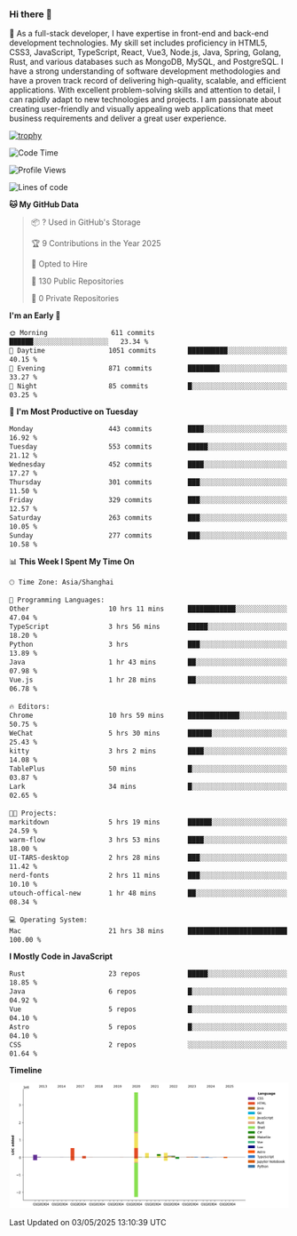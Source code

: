 ### Hi there 👋

🌱 As a full-stack developer, I have expertise in front-end and back-end development technologies. My skill set includes proficiency in HTML5, CSS3, JavaScript, TypeScript, React, Vue3, Node.js, Java, Spring, Golang, Rust, and various databases such as MongoDB, MySQL, and PostgreSQL. I have a strong understanding of software development methodologies and have a proven track record of delivering high-quality, scalable, and efficient applications. With excellent problem-solving skills and attention to detail, I can rapidly adapt to new technologies and projects. I am passionate about creating user-friendly and visually appealing web applications that meet business requirements and deliver a great user experience.

[![trophy](https://github-profile-trophy.vercel.app/?username=elton&rank=SECRET,SSS,SS,S,AAA,AA,A&theme=onedark&no-frame=true&margin-w=10)](https://github.com/ryo-ma/github-profile-trophy)

<!--START_SECTION:waka-->
![Code Time](http://img.shields.io/badge/Code%20Time-1%2C607%20hrs%2020%20mins-blue)

![Profile Views](http://img.shields.io/badge/Profile%20Views-0-blue)

![Lines of code](https://img.shields.io/badge/From%20Hello%20World%20I%27ve%20Written-5.6%20million%20lines%20of%20code-blue)

**🐱 My GitHub Data** 

> 📦 ? Used in GitHub's Storage 
 > 
> 🏆 9 Contributions in the Year 2025
 > 
> 💼 Opted to Hire
 > 
> 📜 130 Public Repositories 
 > 
> 🔑 0 Private Repositories 
 > 
**I'm an Early 🐤** 

```text
🌞 Morning                611 commits         ██████░░░░░░░░░░░░░░░░░░░   23.34 % 
🌆 Daytime                1051 commits        ██████████░░░░░░░░░░░░░░░   40.15 % 
🌃 Evening                871 commits         ████████░░░░░░░░░░░░░░░░░   33.27 % 
🌙 Night                  85 commits          █░░░░░░░░░░░░░░░░░░░░░░░░   03.25 % 
```
📅 **I'm Most Productive on Tuesday** 

```text
Monday                   443 commits         ████░░░░░░░░░░░░░░░░░░░░░   16.92 % 
Tuesday                  553 commits         █████░░░░░░░░░░░░░░░░░░░░   21.12 % 
Wednesday                452 commits         ████░░░░░░░░░░░░░░░░░░░░░   17.27 % 
Thursday                 301 commits         ███░░░░░░░░░░░░░░░░░░░░░░   11.50 % 
Friday                   329 commits         ███░░░░░░░░░░░░░░░░░░░░░░   12.57 % 
Saturday                 263 commits         ███░░░░░░░░░░░░░░░░░░░░░░   10.05 % 
Sunday                   277 commits         ███░░░░░░░░░░░░░░░░░░░░░░   10.58 % 
```


📊 **This Week I Spent My Time On** 

```text
🕑︎ Time Zone: Asia/Shanghai

💬 Programming Languages: 
Other                    10 hrs 11 mins      ████████████░░░░░░░░░░░░░   47.04 % 
TypeScript               3 hrs 56 mins       █████░░░░░░░░░░░░░░░░░░░░   18.20 % 
Python                   3 hrs               ███░░░░░░░░░░░░░░░░░░░░░░   13.89 % 
Java                     1 hr 43 mins        ██░░░░░░░░░░░░░░░░░░░░░░░   07.98 % 
Vue.js                   1 hr 28 mins        ██░░░░░░░░░░░░░░░░░░░░░░░   06.78 % 

🔥 Editors: 
Chrome                   10 hrs 59 mins      █████████████░░░░░░░░░░░░   50.75 % 
WeChat                   5 hrs 30 mins       ██████░░░░░░░░░░░░░░░░░░░   25.43 % 
kitty                    3 hrs 2 mins        ████░░░░░░░░░░░░░░░░░░░░░   14.08 % 
TablePlus                50 mins             █░░░░░░░░░░░░░░░░░░░░░░░░   03.87 % 
Lark                     34 mins             █░░░░░░░░░░░░░░░░░░░░░░░░   02.65 % 

🐱‍💻 Projects: 
markitdown               5 hrs 19 mins       ██████░░░░░░░░░░░░░░░░░░░   24.59 % 
warm-flow                3 hrs 53 mins       ████░░░░░░░░░░░░░░░░░░░░░   18.00 % 
UI-TARS-desktop          2 hrs 28 mins       ███░░░░░░░░░░░░░░░░░░░░░░   11.42 % 
nerd-fonts               2 hrs 11 mins       ███░░░░░░░░░░░░░░░░░░░░░░   10.10 % 
utouch-offical-new       1 hr 48 mins        ██░░░░░░░░░░░░░░░░░░░░░░░   08.34 % 

💻 Operating System: 
Mac                      21 hrs 38 mins      █████████████████████████   100.00 % 
```

**I Mostly Code in JavaScript** 

```text
Rust                     23 repos            █████░░░░░░░░░░░░░░░░░░░░   18.85 % 
Java                     6 repos             █░░░░░░░░░░░░░░░░░░░░░░░░   04.92 % 
Vue                      5 repos             █░░░░░░░░░░░░░░░░░░░░░░░░   04.10 % 
Astro                    5 repos             █░░░░░░░░░░░░░░░░░░░░░░░░   04.10 % 
CSS                      2 repos             ░░░░░░░░░░░░░░░░░░░░░░░░░   01.64 % 
```



**Timeline**

![Lines of Code chart](https://raw.githubusercontent.com/elton/elton/main/assets/bar_graph.png)


 Last Updated on 03/05/2025 13:10:39 UTC
<!--END_SECTION:waka-->

<!--
**elton/elton** is a ✨ _special_ ✨ repository because its `README.md` (this file) appears on your GitHub profile.

Here are some ideas to get you started:

- 🔭 I’m currently working on ...
- 🌱 I’m currently learning ...
- 👯 I’m looking to collaborate on ...
- 🤔 I’m looking for help with ...
- 💬 Ask me about ...
- 📫 How to reach me: ...
- 😄 Pronouns: ...
- ⚡ Fun fact: ...
-->
